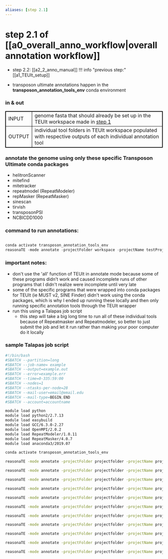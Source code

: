```yaml
---
aliases: [step 2.1]
---
```

# step 2.1 of [[a0_overall_anno_workflow|overall annotation workflow]]
- step 2.2: [[a2_2_anno_manual]]
!!! info "previous step:"
    [[a1_TEUlt_setup]]
    
- transposon ultimate annotations happen in the **transposon_annotation_tools_env** conda environment

### in & out
<table cellpadding="5" style="border: 1px solid black">
    <tr style="border: 1px solid black">
        <td style="border: 1px solid black" >INPUT</td>
        <td style="border: 1px solid black">genome fasta that should already be set up in the TEUlt workspace made in <a href="1_TEUlt_setup.md" class="internal-link">step 1</a></td>
    </tr>
    <tr>
        <td style="border: 1px solid black">OUTPUT</td>
        <td style="border: 1px solid black">individual tool folders in TEUlt workspace populated with respective outputs of each individual annotation tool</td>
    </tr>
</table>


### annotate the genome using only these specific Transposon Ultimate conda packages
- helitronScanner
- mitefind
- mitetracker
- repeatmodel (RepeatModeler)
- repMasker (RepeatMasker)
- sinescan
- tirvish
- transposonPSI
- NCBICDD1000

### command to run annotations:

```python

conda activate transposon_annotation_tools_env
reasonaTE -mode annotate -projectFolder workspace -projectName testProject -tool <toolname>

```


### important notes:
- don't use the 'all' function of TEUlt in annotate mode because some of these programs didn't work and caused incomplete runs of other programs that I didn't realize were incomplete until very late
- some of the specific programs that were wrapped into conda packages for TEUlt (ie MUST v2, SINE Finder) didn't work using the conda packages, which is why I ended up running these locally and then only running specific annotation tools through the TEUlt wrapper
- run this using a Talapas job script 
	- this step will take a big long time to run all of these individual tools because of Repeatmasker and Repeatmodeler, so better to just submit the job and let  it run rather than making your poor computer do it locally

### sample Talapas job script
```bash
#!/bin/bash
#SBATCH --partition=long
#SBATCH --job-name= example
#SBATCH --output=example.out
#SBATCH --error=example.err
#SBATCH --time=0-335:59:00
#SBATCH --nodes=1
#SBATCH --ntasks-per-node=28
#SBATCH --mail-user=email@email.edu
#SBATCH --mail-type=BEGIN,END
#SBATCH --account=accountname

module load python
module load python2/2.7.13
module load easybuild
module load GCC/6.3.0-2.27
module load OpenMPI/2.0.2
module load RepeatModeler/1.0.11
module load RepeatMasker/4.0.7
module load anaconda3/2019.07

conda activate transposon_annotation_tools_env

reasonaTE -mode annotate -projectFolder projectfolder -projectName projectname -tool helitronScanner

reasonaTE -mode annotate -projectFolder projectfolder -projectName projectname -tool mitefind

reasonaTE -mode annotate -projectFolder projectfolder -projectName projectname -tool mitetracker

reasonaTE -mode annotate -projectFolder projectfolder -projectName projectname -tool must

reasonaTE -mode annotate -projectFolder projectfolder -projectName projectname -tool repeatmodel

reasonaTE -mode annotate -projectFolder projectfolder -projectName projectname -tool repMasker

reasonaTE -mode annotate -projectFolder projectfolder -projectName projectname -tool sinefind

reasonaTE -mode annotate -projectFolder projectfolder -projectName projectname -tool sinescan

reasonaTE -mode annotate -projectFolder projectfolder -projectName projectname -tool tirvish

reasonaTE -mode annotate -projectFolder projectfolder -projectName projectname -tool transposonPSI

reasonaTE -mode annotate -projectFolder projectfolder -projectName projectname -tool NCBICDD1000
```





